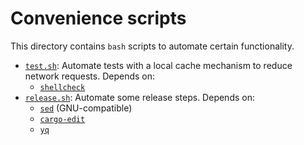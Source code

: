 # Convenience scripts
This directory contains `bash` scripts to automate certain functionality.

- [`test.sh`](test.sh): Automate tests with a local cache mechanism to reduce network requests. Depends on:
  - [`shellcheck`](https://www.shellcheck.net/)
- [`release.sh`](release.sh): Automate some release steps. Depends on:
  - [`sed`](https://www.gnu.org/software/sed/) (GNU-compatible)
  - [`cargo-edit`](https://crates.io/crates/cargo-edit)
  - [`yq`](https://mikefarah.gitbook.io/yq)
